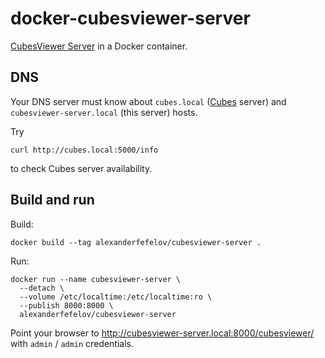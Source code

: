 # docker-cubesviewer-server

[CubesViewer Server](https://github.com/jjmontesl/cubesviewer-server) in a Docker container.

## DNS

Your DNS server must know about `cubes.local` ([Cubes](https://github.com/DataBrewery/cubes) server) and `cubesviewer-server.local` (this server) hosts.

Try

    curl http://cubes.local:5000/info

to check Cubes server availability.

## Build and run

Build:

    docker build --tag alexanderfefelov/cubesviewer-server .

Run:

    docker run --name cubesviewer-server \
      --detach \
      --volume /etc/localtime:/etc/localtime:ro \
      --publish 8000:8000 \
      alexanderfefelov/cubesviewer-server

Point your browser to <http://cubesviewer-server.local:8000/cubesviewer/> with `admin` / `admin` credentials.

